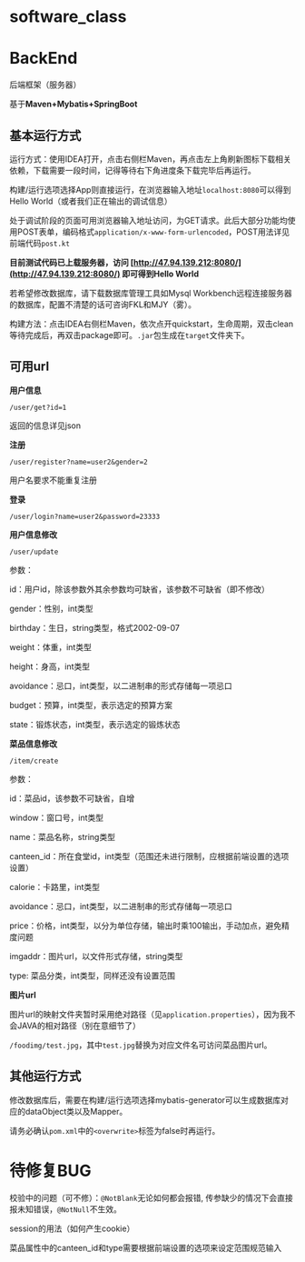 # software_class

# BackEnd

后端框架（服务器）

基于**Maven+Mybatis+SpringBoot**

## 基本运行方式

运行方式：使用IDEA打开，点击右侧栏Maven，再点击左上角刷新图标下载相关依赖，下载需要一段时间，记得等待右下角进度条下载完毕后再运行。

构建/运行选项选择App则直接运行，在浏览器输入地址`localhost:8080`可以得到Hello World（或者我们正在输出的调试信息）

处于调试阶段的页面可用浏览器输入地址访问，为GET请求。此后大部分功能均使用POST表单，编码格式`application/x-www-form-urlencoded`，POST用法详见前端代码`post.kt`

**目前测试代码已上载服务器，访问 [http://47.94.139.212:8080/](http://47.94.139.212:8080/) 即可得到Hello World**

若希望修改数据库，请下载数据库管理工具如Mysql Workbench远程连接服务器的数据库，配置不清楚的话可咨询FKL和MJY（雾）。

构建方法：点击IDEA右侧栏Maven，依次点开quickstart，生命周期，双击clean等待完成后，再双击package即可。`.jar`包生成在`target`文件夹下。

## 可用url

**用户信息**

`/user/get?id=1`

返回的信息详见json

**注册**

`/user/register?name=user2&gender=2`

用户名要求不能重复注册

**登录**

`/user/login?name=user2&password=23333`

**用户信息修改**

`/user/update`

参数：

id：用户id，除该参数外其余参数均可缺省，该参数不可缺省（即不修改）

gender：性别，int类型

birthday：生日，string类型，格式2002-09-07

weight：体重，int类型

height：身高，int类型

avoidance：忌口，int类型，以二进制串的形式存储每一项忌口

budget：预算，int类型，表示选定的预算方案

state：锻炼状态，int类型，表示选定的锻炼状态

**菜品信息修改**

`/item/create`

参数：

id：菜品id，该参数不可缺省，自增

window：窗口号，int类型

name：菜品名称，string类型

canteen_id：所在食堂id，int类型（范围还未进行限制，应根据前端设置的选项设置）

calorie：卡路里，int类型

avoidance：忌口，int类型，以二进制串的形式存储每一项忌口

price：价格，int类型，以分为单位存储，输出时乘100输出，手动加点，避免精度问题

imgaddr：图片url，以文件形式存储，string类型

type: 菜品分类，int类型，同样还没有设置范围

**图片url**

图片url的映射文件夹暂时采用绝对路径（见`application.properties`），因为我不会JAVA的相对路径（别在意细节了）

`/foodimg/test.jpg`，其中`test.jpg`替换为对应文件名可访问菜品图片url。

## 其他运行方式

修改数据库后，需要在构建/运行选项选择mybatis-generator可以生成数据库对应的dataObject类以及Mapper。

请务必确认`pom.xml`中的`<overwrite>`标签为false时再运行。

# 待修复BUG

校验中的问题（可不修）：`@NotBlank`无论如何都会报错, 传参缺少的情况下会直接报未知错误，`@NotNull`不生效。

session的用法（如何产生cookie）

菜品属性中的canteen_id和type需要根据前端设置的选项来设定范围规范输入

